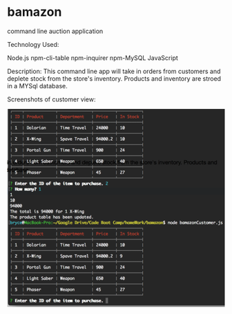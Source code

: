 # bamazon
command line auction application

Technology Used:

Node.js
npm-cli-table
npm-inquirer
npm-MySQL
JavaScript

Description:
This command line app will take in orders from customers and deplete stock from the store's inventory. Products and inventory are stroed in a MYSql database.

Screenshots of customer view:

![Alt text](/screenShots/customerView.png "Customer View")